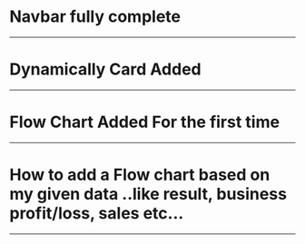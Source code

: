 # Navbar fully complete
_______________________________
# Dynamically Card Added
________________________________
# Flow Chart Added For the first time
_______________________________
# How to add a Flow chart based on my given data ..like result, business profit/loss, sales etc...
______________________________
